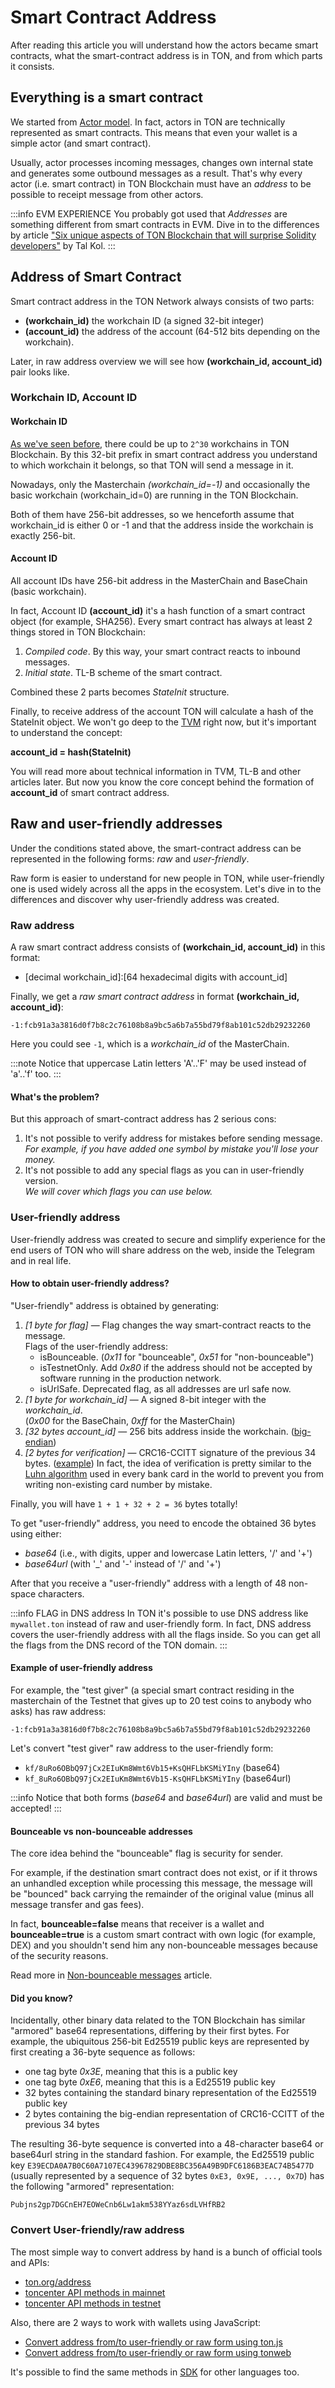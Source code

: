 # Smart Contract Address

After reading this article you will understand how the actors became smart contracts, what the smart-contract address is in TON, and from which parts it consists.

## Everything is a smart contract

We started from [Actor model](/learn/overviews/ton-blockchain#single-actor). In fact, actors in TON are technically represented as smart contracts. This means that even your wallet is a simple actor (and smart contract).

Usually, actor processes incoming messages, changes own internal state and generates some outbound messages as a result. That's why every actor (i.e. smart contract) in TON Blockchain must have an _address_ to be possible to receipt message from other actors.

:::info EVM EXPERIENCE
You probably got used that _Addresses_ are something different from smart contracts in EVM. Dive in to the differences by article ["Six unique aspects of TON Blockchain that will surprise Solidity developers"](https://blog.ton.org/six-unique-aspects-of-ton-blockchain-that-will-surprise-solidity-developers) by Tal Kol.
:::

## Address of Smart Contract

Smart contract address in the TON Network always consists of two parts:

* **(workchain_id)** the workchain ID (a signed 32-bit integer)
* **(account_id)** the address of the account (64-512 bits depending on the workchain).

Later, in raw address overview we will see how **(workchain_id, account_id)** pair looks like.

### Workchain ID, Account ID

#### Workchain ID

[As we've seen before](/learn/overviews/ton-blockchain#workchain-blockchain-with-your-own-rules), there could be up to `2^30` workchains in TON Blockchain. By this 32-bit prefix in smart contract address you understand to which workchain it belongs, so that TON will send a message in it.

Nowadays, only the Masterchain _(workchain_id=-1)_ and occasionally the basic workchain (workchain_id=0) are running in the TON Blockchain.

Both of them have 256-bit addresses, so we henceforth assume that workchain_id is either 0 or -1 and that the address inside the workchain is exactly 256-bit.

#### Account ID

All account IDs have 256-bit address in the MasterChain and BaseChain (basic workchain).

In fact, Account ID **(account_id)** it's a hash function of a smart contract object (for example, SHA256). Every smart contract has always at least 2 things stored in TON Blockchain:

1. _Compiled code_. By this way, your smart contract reacts to inbound messages.
2. _Initial state_. TL-B scheme of the smart contract.

Combined these 2 parts becomes _StateInit_ structure.

Finally, to receive address of the account TON will calculate a hash of the StateInit object. We won't go deep to the [TVM](/learn/tvm-instructions/tvm-overview) right now, but it's important to understand the concept:

**account_id = hash(StateInit)**

You will read more about technical information in TVM, TL-B and other articles later. But now you know the core concept behind the formation of **account_id** of smart contract address.

## Raw and user-friendly addresses

Under the conditions stated above, the smart-contract address can be represented in the following forms: _raw_ and _user-friendly_.

Raw form is easier to understand for new people in TON, while user-friendly one is used widely across all the apps in the ecosystem.  Let's dive in to the differences and discover why user-friendly address was created.

### Raw address

A raw smart contract address consists of **(workchain_id, account_id)** in this format:

* [decimal workchain_id\]:[64 hexadecimal digits with account_id\]


Finally, we get a _raw smart contract address_  in format **(workchain_id, account_id)**:

`-1:fcb91a3a3816d0f7b8c2c76108b8a9bc5a6b7a55bd79f8ab101c52db29232260`

Here you could see `-1`, which is a _workchain_id_ of the MasterChain.

:::note
Notice that uppercase Latin letters 'A'..'F' may be used instead of 'a'..'f' too.
:::

#### What's the problem?

But this approach of smart-contract address has 2 serious cons:

1. It's not possible to verify address for mistakes before sending message.  
_For example, if you have added one symbol by mistake you'll lose your money._
2. It's not possible to add any special flags as you can in user-friendly version.  
_We will cover which flags you can use below._

### User-friendly address

User-friendly address was created to secure and simplify experience for the end users of TON who will share address on the web, inside the Telegram and in real life.

#### How to obtain user-friendly address?

"User-friendly" address is obtained by generating:

1. _[1 byte for flag]_ — Flag changes the way smart-contract reacts to the message.  
Flags of the user-friendly address:
   - isBounceable. (_0x11_ for "bounceable", _0x51_ for "non-bounceable")
   - isTestnetOnly. Add _0x80_ if the address should not be accepted by software running in the production network.
   - isUrlSafe. Deprecated flag, as all addresses are url safe now.
2. _\[1 byte for workchain_id]_ — A signed 8-bit integer with the _workchain_id_.  
(_0x00_ for the BaseChain, _0xff_ for the MasterChain)
3. _\[32 bytes account_id]_ — 256 bits address inside the workchain. ([big-endian](https://www.freecodecamp.org/news/what-is-endianness-big-endian-vs-little-endian/))
4. _\[2 bytes for verification]_ — CRC16-CCITT signature of the previous 34 bytes. ([example](https://github.com/andreypfau/ton-kotlin/blob/ce9595ec9e2ad0eb311351c8a270ef1bd2f4363e/ton-kotlin-crypto/common/src/crc32.kt))
In fact, the idea of verification is pretty similar to the [Luhn algorithm](https://en.wikipedia.org/wiki/Luhn_algorithm) used in every bank card in the world to prevent you from writing non-existing card number by mistake.

Finally, you will have `1 + 1 + 32 + 2 = 36` bytes totally!

To get "user-friendly" address, you need to encode the obtained 36 bytes using either:
- _base64_ (i.e., with digits, upper and lowercase Latin letters, '/' and '+')
- _base64url_ (with '_' and '-' instead of '/' and '+')

After that you receive a "user-friendly" address with a length of 48 non-space characters.

:::info FLAG in DNS address
In TON it's possible to use DNS address like `mywallet.ton` instead of raw and user-friendly form. In fact, DNS address covers the user-friendly address with all the flags inside. So you can get all the flags from the DNS record of the TON domain.
:::

#### Example of user-friendly address

For example, the "test giver" (a special smart contract residing in the masterchain of the Testnet that gives up to 20 test coins to anybody who asks) has raw address:

`-1:fcb91a3a3816d0f7b8c2c76108b8a9bc5a6b7a55bd79f8ab101c52db29232260`

Let's convert "test giver" raw address to the user-friendly form:

* `kf/8uRo6OBbQ97jCx2EIuKm8Wmt6Vb15+KsQHFLbKSMiYIny` (base64)
* `kf_8uRo6OBbQ97jCx2EIuKm8Wmt6Vb15-KsQHFLbKSMiYIny` (base64url)

:::info
Notice that both forms (_base64_ and _base64url_) are valid and must be accepted!
:::

#### Bounceable vs non-bounceable addresses

The core idea behind the "bounceable" flag is security for sender.

For example, if the destination smart contract does not exist, or if it throws an unhandled exception while processing this message, the message will be "bounced" back carrying the remainder of the original value (minus all message transfer and gas fees).

In fact, **bounceable=false** means that receiver is a wallet and **bounceable=true** is a custom smart contract with own logic (for example, DEX) and you shouldn't send him any non-bounceable messages because of the security reasons.

Read more in [Non-bounceable messages](/develop/smart-contracts/guidelines/non-bouncable-messages) article.

#### Did you know?

Incidentally, other binary data related to the TON Blockchain has similar "armored" base64 representations, differing by their first bytes. For example, the ubiquitous 256-bit Ed25519 public keys are represented by first creating a 36-byte sequence as follows:
- one tag byte _0x3E_, meaning that this is a public key
- one tag byte _0xE6_, meaning that this is a Ed25519 public key
- 32 bytes containing the standard binary representation of the Ed25519 public key
- 2 bytes containing the big-endian representation of CRC16-CCITT of the previous 34 bytes

The resulting 36-byte sequence is converted into a 48-character base64 or base64url string in the standard fashion. For example, the Ed25519 public key `E39ECDA0A7B0C60A7107EC43967829DBE8BC356A49B9DFC6186B3EAC74B5477D` (usually represented by a sequence of 32 bytes `0xE3, 0x9E, ..., 0x7D`) has the following "armored" representation:

`Pubjns2gp7DGCnEH7EOWeCnb6Lw1akm538YYaz6sdLVHfRB2`


### Convert User-friendly/raw address

The most simple way to convert address by hand is a bunch of official tools and APIs:

* [ton.org/address](https://ton.org/address)
* [toncenter API methods in mainnet](https://toncenter.com/api/v2/#/accounts/pack_address_packAddress_get)
* [toncenter API methods in testnet](https://testnet.toncenter.com/api/v2/#/accounts/pack_address_packAddress_get)

Also, there are 2 ways to work with wallets using JavaScript:

* [Convert address from/to user-friendly or raw form using ton.js](https://github.com/ton-community/ton/blob/master/src/address/Address.spec.ts)
* [Convert address from/to user-friendly or raw form using tonweb](https://github.com/toncenter/tonweb/tree/master/src/utils#address-class)

It's possible to find the same methods in [SDK](/develop/dapps/#most-popular-sdk) for other languages too.

